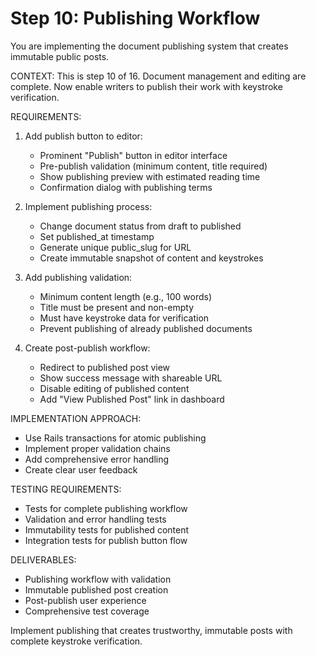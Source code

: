 # Step 10: Publishing Workflow

You are implementing the document publishing system that creates immutable public posts.

CONTEXT: This is step 10 of 16. Document management and editing are complete. Now enable writers to publish their work with keystroke verification.

REQUIREMENTS:
1. Add publish button to editor:
   - Prominent "Publish" button in editor interface
   - Pre-publish validation (minimum content, title required)
   - Show publishing preview with estimated reading time
   - Confirmation dialog with publishing terms

2. Implement publishing process:
   - Change document status from draft to published
   - Set published_at timestamp
   - Generate unique public_slug for URL
   - Create immutable snapshot of content and keystrokes

3. Add publishing validation:
   - Minimum content length (e.g., 100 words)
   - Title must be present and non-empty
   - Must have keystroke data for verification
   - Prevent publishing of already published documents

4. Create post-publish workflow:
   - Redirect to published post view
   - Show success message with shareable URL
   - Disable editing of published content
   - Add "View Published Post" link in dashboard

IMPLEMENTATION APPROACH:
- Use Rails transactions for atomic publishing
- Implement proper validation chains
- Add comprehensive error handling
- Create clear user feedback

TESTING REQUIREMENTS:
- Tests for complete publishing workflow
- Validation and error handling tests
- Immutability tests for published content
- Integration tests for publish button flow

DELIVERABLES:
- Publishing workflow with validation
- Immutable published post creation
- Post-publish user experience
- Comprehensive test coverage

Implement publishing that creates trustworthy, immutable posts with complete keystroke verification.